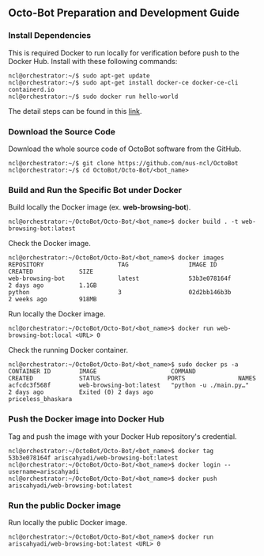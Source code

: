## Octo-Bot Preparation and Development Guide

### Install Dependencies

This is required Docker to run locally for verification before push to the Docker Hub. Install with these following commands:

```console
ncl@orchestrator:~/$ sudo apt-get update
ncl@orchestrator:~/$ sudo apt-get install docker-ce docker-ce-cli containerd.io
ncl@orchestrator:~/$ sudo docker run hello-world
``` 
The detail steps can be found in this [link](https://docs.docker.com/install/linux/docker-ce/ubuntu/).

### Download the Source Code
 
Download the whole source code of OctoBot software from the GitHub.
 
```console
ncl@orchestrator:~/$ git clone https://github.com/nus-ncl/OctoBot
ncl@orchestrator:~/$ cd OctoBot/Octo-Bot/<bot_name>
```
 
### Build and Run the Specific Bot under Docker
 
Build locally the Docker image (ex. **web-browsing-bot**).
 
```console
ncl@orchestrator:~/OctoBot/Octo-Bot/<bot_name>$ docker build . -t web-browsing-bot:latest
```

Check the Docker image.

```console
ncl@orchestrator:~/OctoBot/Octo-Bot/<bot_name>$ docker images
REPOSITORY                     TAG                 IMAGE ID            CREATED             SIZE
web-browsing-bot               latest              53b3e078164f        2 days ago          1.1GB
python                         3                   02d2bb146b3b        2 weeks ago         918MB
```

Run locally the Docker image.

```console
ncl@orchestrator:~/OctoBot/Octo-Bot/<bot_name>$ docker run web-browsing-bot:local <URL> 0
```

Check the running Docker container.

```console
ncl@orchestrator:~/OctoBot/Octo-Bot/<bot_name>$ sudo docker ps -a
CONTAINER ID        IMAGE                     COMMAND                  CREATED             STATUS                   PORTS               NAMES
acfcdc3f568f        web-browsing-bot:latest   "python -u ./main.py…"   2 days ago          Exited (0) 2 days ago                        priceless_bhaskara
```

### Push the Docker image into Docker Hub

Tag and push the image with your Docker Hub repository's credential.

```console
ncl@orchestrator:~/OctoBot/Octo-Bot/<bot_name>$ docker tag 53b3e078164f ariscahyadi/web-browsing-bot:latest
ncl@orchestrator:~/OctoBot/Octo-Bot/<bot_name>$ docker login --username=ariscahyadi
ncl@orchestrator:~/OctoBot/Octo-Bot/<bot_name>$ docker push ariscahyadi/web-browsing-bot:latest
```

### Run the public Docker image

Run locally the public Docker image.

```console
ncl@orchestrator:~/OctoBot/Octo-Bot/<bot_name>$ docker run ariscahyadi/web-browsing-bot:latest <URL> 0
```